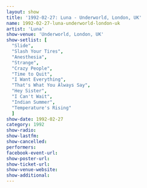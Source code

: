 ```yaml
---
layout: show
title: '1992-02-27: Luna - Underworld, London, UK'
name: 1992-02-27-luna-underworld-london-uk
artist: 'Luna'
show-venue: 'Underworld, London, UK'
show-setlist: [
  "Slide",
  "Slash Your Tires",
  "Anesthesia",
  "Strange",
  "Crazy People",
  "Time to Quit",
  "I Want Everything",
  "That's What You Always Say",
  "Hey Sister",
  "I Can't Wait",
  "Indian Summer",
  "Temperature's Rising"
  ]
show-date: 1992-02-27
category: 1992
show-radio: 
show-lastfm: 
show-cancelled: 
performers: 
facebook-event-url: 
show-poster-url: 
show-ticket-url: 
show-venue-website: 
show-additional: 
---
```


